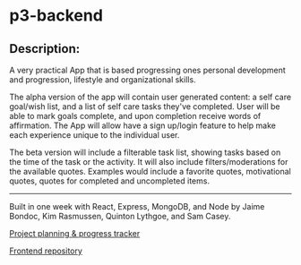 # p3-backend

## Description:

A very practical App that is based progressing ones personal development and progression, lifestyle and organizational skills.

The alpha version of the app will contain user generated content: a self care goal/wish list, and a list of self care tasks they've completed. User will be able to mark goals complete, and upon completion receive words of affirmation. The App will allow have a sign up/login feature to help make each experience unique to the individual  user. 

The beta version will include a filterable task list, showing tasks based on the time of the task or the activity.   It will also include filters/moderations for the available quotes. Examples would include a favorite quotes, motivational quotes, quotes for completed and uncompleted items.

---

Built in one week with React, Express, MongoDB, and Node by Jaime Bondoc, Kim Rasmussen, Quinton Lythgoe, and Sam Casey.

[Project planning & progress tracker](https://www.notion.so/c1c3de9460434187934c0b8536873035?v=079b397c6e3c4d108b6c3b93c142ac6d)

[Frontend repository](https://github.com/samuel-casey/p3-frontend)
